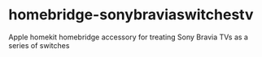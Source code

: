 # homebridge-sonybraviaswitchestv
Apple homekit homebridge accessory for treating Sony Bravia TVs as a series of switches
